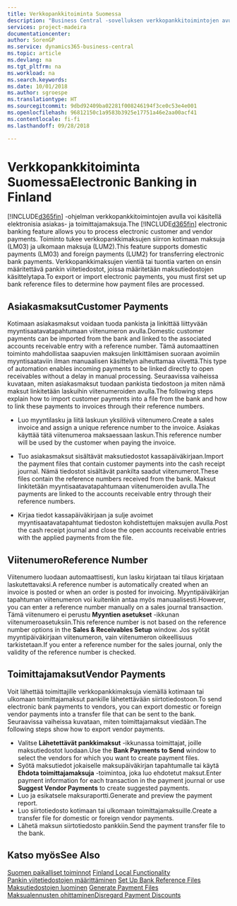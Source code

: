 ```yaml
---
title: Verkkopankkitoiminta Suomessa
description: "Business Central -sovelluksen verkkopankkitoimintojen avulla voi käsitellä elektronisia asiakas- ja toimittajamaksuja. Toiminto tukee verkkopankkimaksujen siirron kotimaan maksuja (LM03) ja ulkomaan maksuja (LUM2). Verkkopankkimaksujen vientiä tai tuontia varten on ensin määritettävä pankin viitetiedostot, joissa määritetään maksutiedostojen käsittelytapa."
services: project-madeira
documentationcenter: 
author: SorenGP
ms.service: dynamics365-business-central
ms.topic: article
ms.devlang: na
ms.tgt_pltfrm: na
ms.workload: na
ms.search.keywords: 
ms.date: 10/01/2018
ms.author: sgroespe
ms.translationtype: HT
ms.sourcegitcommit: 9dbd92409ba02281f008246194f3ce0c53e4e001
ms.openlocfilehash: 96812150c1a9583b3925e17751a46e2aa00acf41
ms.contentlocale: fi-fi
ms.lasthandoff: 09/28/2018

---
```

# <a name="electronic-banking-in-finland"></a><span data-ttu-id="7ea57-105">Verkkopankkitoiminta Suomessa</span><span class="sxs-lookup"><span data-stu-id="7ea57-105">Electronic Banking in Finland</span></span>
<span data-ttu-id="7ea57-106">[!INCLUDE[d365fin](../../includes/d365fin_md.md)] -ohjelman verkkopankkitoimintojen avulla voi käsitellä elektronisia asiakas- ja toimittajamaksuja.</span><span class="sxs-lookup"><span data-stu-id="7ea57-106">The [!INCLUDE[d365fin](../../includes/d365fin_md.md)] electronic banking feature allows you to process electronic customer and vendor payments.</span></span> <span data-ttu-id="7ea57-107">Toiminto tukee verkkopankkimaksujen siirron kotimaan maksuja (LM03) ja ulkomaan maksuja (LUM2).</span><span class="sxs-lookup"><span data-stu-id="7ea57-107">This feature supports domestic payments (LM03) and foreign payments (LUM2) for transferring electronic bank payments.</span></span> <span data-ttu-id="7ea57-108">Verkkopankkimaksujen vientiä tai tuontia varten on ensin määritettävä pankin viitetiedostot, joissa määritetään maksutiedostojen käsittelytapa.</span><span class="sxs-lookup"><span data-stu-id="7ea57-108">To export or import electronic payments, you must first set up bank reference files to determine how payment files are processed.</span></span>  

## <a name="customer-payments"></a><span data-ttu-id="7ea57-109">Asiakasmaksut</span><span class="sxs-lookup"><span data-stu-id="7ea57-109">Customer Payments</span></span>  
<span data-ttu-id="7ea57-110">Kotimaan asiakasmaksut voidaan tuoda pankista ja linkittää liittyvään myyntisaatavatapahtumaan viitenumeron avulla.</span><span class="sxs-lookup"><span data-stu-id="7ea57-110">Domestic customer payments can be imported from the bank and linked to the associated accounts receivable entry with a reference number.</span></span> <span data-ttu-id="7ea57-111">Tämä automaattinen toiminto mahdollistaa saapuvien maksujen linkittämisen suoraan avoimiin myyntisaataviin ilman manuaalisen käsittelyn aiheuttamaa viivettä.</span><span class="sxs-lookup"><span data-stu-id="7ea57-111">This type of automation enables incoming payments to be linked directly to open receivables without a delay in manual processing.</span></span> <span data-ttu-id="7ea57-112">Seuraavissa vaiheissa kuvataan, miten asiakasmaksut tuodaan pankista tiedostoon ja miten nämä maksut linkitetään laskuihin viitenumeroiden avulla.</span><span class="sxs-lookup"><span data-stu-id="7ea57-112">The following steps explain how to import customer payments into a file from the bank and how to link these payments to invoices through their reference numbers.</span></span>  

- <span data-ttu-id="7ea57-113">Luo myyntilasku ja liitä laskuun yksilöivä viitenumero.</span><span class="sxs-lookup"><span data-stu-id="7ea57-113">Create a sales invoice and assign a unique reference number to the invoice.</span></span> <span data-ttu-id="7ea57-114">Asiakas käyttää tätä viitenumeroa maksaessaan laskun.</span><span class="sxs-lookup"><span data-stu-id="7ea57-114">This reference number will be used by the customer when paying the invoice.</span></span>  

- <span data-ttu-id="7ea57-115">Tuo asiakasmaksut sisältävät maksutiedostot kassapäiväkirjaan.</span><span class="sxs-lookup"><span data-stu-id="7ea57-115">Import the payment files that contain customer payments into the cash receipt journal.</span></span> <span data-ttu-id="7ea57-116">Nämä tiedostot sisältävät pankilta saadut viitenumerot.</span><span class="sxs-lookup"><span data-stu-id="7ea57-116">These files contain the reference numbers received from the bank.</span></span> <span data-ttu-id="7ea57-117">Maksut linkitetään myyntisaatavatapahtumaan viitenumeroiden avulla.</span><span class="sxs-lookup"><span data-stu-id="7ea57-117">The payments are linked to the accounts receivable entry through their reference numbers.</span></span>  

- <span data-ttu-id="7ea57-118">Kirjaa tiedot kassapäiväkirjaan ja sulje avoimet myyntisaatavatapahtumat tiedoston kohdistettujen maksujen avulla.</span><span class="sxs-lookup"><span data-stu-id="7ea57-118">Post the cash receipt journal and close the open accounts receivable entries with the applied payments from the file.</span></span>  

## <a name="reference-number"></a><span data-ttu-id="7ea57-119">Viitenumero</span><span class="sxs-lookup"><span data-stu-id="7ea57-119">Reference Number</span></span>  
<span data-ttu-id="7ea57-120">Viitenumero luodaan automaattisesti, kun lasku kirjataan tai tilaus kirjataan laskutettavaksi.</span><span class="sxs-lookup"><span data-stu-id="7ea57-120">A reference number is automatically created when an invoice is posted or when an order is posted for invoicing.</span></span> <span data-ttu-id="7ea57-121">Myyntipäiväkirjan tapahtuman viitenumeron voi kuitenkin antaa myös manuaalisesti.</span><span class="sxs-lookup"><span data-stu-id="7ea57-121">However, you can enter a reference number manually on a sales journal transaction.</span></span> <span data-ttu-id="7ea57-122">Tämä viitenumero ei perustu **Myyntien asetukset** -ikkunan viitenumeroasetuksiin.</span><span class="sxs-lookup"><span data-stu-id="7ea57-122">This reference number is not based on the reference number options in the **Sales & Receivables Setup** window.</span></span> <span data-ttu-id="7ea57-123">Jos syötät myyntipäiväkirjaan viitenumeron, vain viitenumeron oikeellisuus tarkistetaan.</span><span class="sxs-lookup"><span data-stu-id="7ea57-123">If you enter a reference number for the sales journal, only the validity of the reference number is checked.</span></span>  

## <a name="vendor-payments"></a><span data-ttu-id="7ea57-124">Toimittajamaksut</span><span class="sxs-lookup"><span data-stu-id="7ea57-124">Vendor Payments</span></span>  
<span data-ttu-id="7ea57-125">Voit lähettää toimittajille verkkopankkimaksuja viemällä kotimaan tai ulkomaan toimittajamaksut pankille lähetettävään siirtotiedostoon.</span><span class="sxs-lookup"><span data-stu-id="7ea57-125">To send electronic bank payments to vendors, you can export domestic or foreign vendor payments into a transfer file that can be sent to the bank.</span></span> <span data-ttu-id="7ea57-126">Seuraavissa vaiheissa kuvataan, miten toimittajamaksut viedään.</span><span class="sxs-lookup"><span data-stu-id="7ea57-126">The following steps show how to export vendor payments.</span></span>  

- <span data-ttu-id="7ea57-127">Valitse **Lähetettävät pankkimaksut** -ikkunassa toimittajat, joille maksutiedostot luodaan.</span><span class="sxs-lookup"><span data-stu-id="7ea57-127">Use the **Bank Payments to Send** window to select the vendors for which you want to create payment files.</span></span>  
- <span data-ttu-id="7ea57-128">Syötä maksutiedot jokaiselle maksupäiväkirjan tapahtumalle tai käytä **Ehdota toimittajamaksuja** -toimintoa, joka luo ehdotetut maksut.</span><span class="sxs-lookup"><span data-stu-id="7ea57-128">Enter payment information for each transaction in the payment journal or use **Suggest Vendor Payments** to create suggested payments.</span></span>  
- <span data-ttu-id="7ea57-129">Luo ja esikatsele maksuraportti.</span><span class="sxs-lookup"><span data-stu-id="7ea57-129">Generate and preview the payment report.</span></span>  
- <span data-ttu-id="7ea57-130">Luo siirtotiedosto kotimaan tai ulkomaan toimittajamaksuille.</span><span class="sxs-lookup"><span data-stu-id="7ea57-130">Create a transfer file for domestic or foreign vendor payments.</span></span>  
- <span data-ttu-id="7ea57-131">Lähetä maksun siirtotiedosto pankkiin.</span><span class="sxs-lookup"><span data-stu-id="7ea57-131">Send the payment transfer file to the bank.</span></span>  

## <a name="see-also"></a><span data-ttu-id="7ea57-132">Katso myös</span><span class="sxs-lookup"><span data-stu-id="7ea57-132">See Also</span></span>  
 <span data-ttu-id="7ea57-133">[Suomen paikalliset toiminnot](finland-local-functionality.md) </span><span class="sxs-lookup"><span data-stu-id="7ea57-133">[Finland Local Functionality](finland-local-functionality.md) </span></span>  
 <span data-ttu-id="7ea57-134">[Pankin viitetiedostojen määrittäminen](how-to-set-up-bank-reference-files.md) </span><span class="sxs-lookup"><span data-stu-id="7ea57-134">[Set Up Bank Reference Files](how-to-set-up-bank-reference-files.md) </span></span>  
 <span data-ttu-id="7ea57-135">[Maksutiedostojen luominen](how-to-generate-payment-files.md) </span><span class="sxs-lookup"><span data-stu-id="7ea57-135">[Generate Payment Files](how-to-generate-payment-files.md) </span></span>  
 [<span data-ttu-id="7ea57-136">Maksualennusten ohittaminen</span><span class="sxs-lookup"><span data-stu-id="7ea57-136">Disregard Payment Discounts</span></span>](how-to-disregard-payment-discounts.md)   

